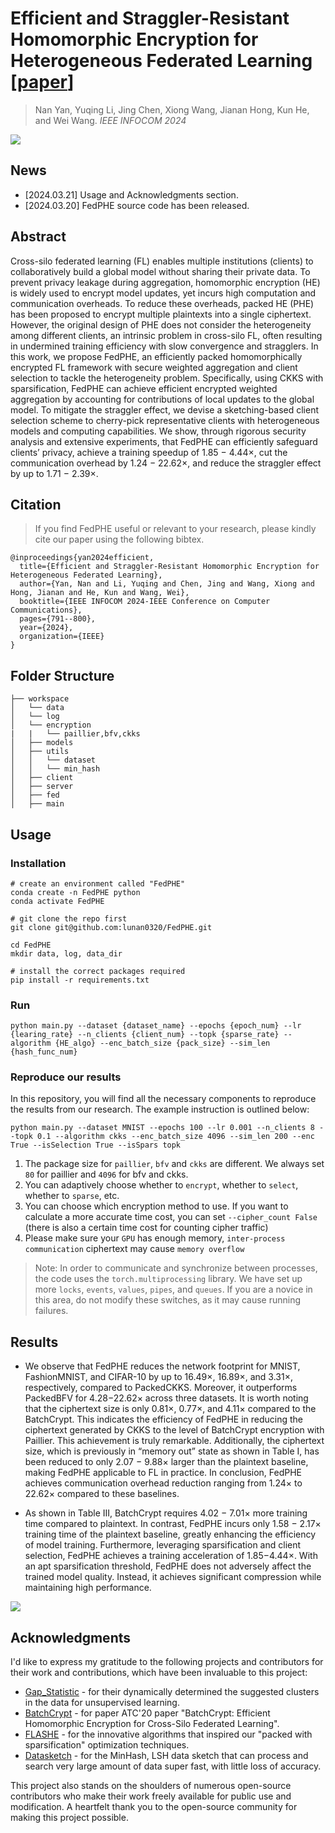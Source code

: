 # Efficient and Straggler-Resistant Homomorphic Encryption for Heterogeneous Federated Learning [[paper](https://ieeexplore.ieee.org/abstract/document/10621440)]

> Nan Yan, Yuqing Li, Jing Chen, Xiong Wang, Jianan Hong, Kun He, and Wei Wang. *IEEE INFOCOM 2024* 

![](https://cdn.jsdelivr.net/gh/lunan0320/pics@main/images/202403/image-20240320201923223.png)

## News 

- [2024.03.21] Usage and Acknowledgments section.
- [2024.03.20] FedPHE source code has been released.

## Abstract

Cross-silo federated learning (FL) enables multiple institutions (clients) to collaboratively build a global model without sharing their private data. To prevent privacy leakage during aggregation, homomorphic encryption (HE) is widely used to encrypt model updates, yet incurs high computation and communication overheads. To reduce these overheads, packed HE (PHE) has been proposed to encrypt multiple plaintexts into a single ciphertext. However, the original design of PHE does not consider the heterogeneity among different clients, an intrinsic problem in cross-silo FL, often resulting in undermined training efficiency with slow convergence and stragglers. In this work, we propose FedPHE, an efficiently packed homomorphically encrypted FL framework with secure weighted aggregation and client selection to tackle the heterogeneity problem. Specifically, using CKKS with sparsification, FedPHE can achieve efficient encrypted weighted aggregation by accounting for contributions of local updates to the global model. To mitigate the straggler effect, we devise a sketching-based client selection scheme to cherry-pick representative clients with heterogeneous models and computing capabilities. We show, through rigorous security analysis and extensive experiments, that FedPHE can efficiently safeguard clients’ privacy, achieve a training speedup of 1.85 − 4.44×, cut the communication overhead by 1.24 − 22.62×, and reduce the straggler effect by up to 1.71 − 2.39×.

## Citation

> If you find FedPHE useful or relevant to your research, please kindly cite our paper using the following bibtex.

```
@inproceedings{yan2024efficient,
  title={Efficient and Straggler-Resistant Homomorphic Encryption for Heterogeneous Federated Learning},
  author={Yan, Nan and Li, Yuqing and Chen, Jing and Wang, Xiong and Hong, Jianan and He, Kun and Wang, Wei},
  booktitle={IEEE INFOCOM 2024-IEEE Conference on Computer Communications},
  pages={791--800},
  year={2024},
  organization={IEEE}
}
```

## Folder Structure

```
├── workspace  
│   └── data
│   └── log
│   └── encryption  
|   |   └── paillier,bfv,ckks
│   ├── models  
│   ├── utils  
│   │   └── dataset 
│   │   └── min_hash 
│   ├── client  
│   ├── server    
│   ├── fed
│   ├── main
```

## Usage

### Installation

```
# create an environment called "FedPHE"
conda create -n FedPHE python
conda activate FedPHE

# git clone the repo first
git clone git@github.com:lunan0320/FedPHE.git

cd FedPHE
mkdir data, log, data_dir

# install the correct packages required
pip install -r requirements.txt
```

### Run

```
python main.py --dataset {dataset_name} --epochs {epoch_num} --lr {learing_rate} --n_clients {client_num} --topk {sparse_rate} --algorithm {HE_algo} --enc_batch_size {pack_size} --sim_len {hash_func_num} 
```

### Reproduce our results

In this repository, you will find all the necessary components to reproduce the results from our research. The example instruction is outlined below:

```
python main.py --dataset MNIST --epochs 100 --lr 0.001 --n_clients 8 --topk 0.1 --algorithm ckks --enc_batch_size 4096 --sim_len 200 --enc True --isSelection True --isSpars topk
```

1. The package size for `paillier`, `bfv` and `ckks` are different. We always set `80` for paillier and `4096` for bfv and ckks. 
2. You can adaptively choose whether to `encrypt`, whether to `select`, whether to `sparse`, etc.
3. You can choose which encryption method to use. If you want to calculate a more accurate time cost, you can set `--cipher_count False` (there is also a certain time cost for counting cipher traffic)
4. Please make sure your `GPU` has enough memory, `inter-process communication` ciphertext may cause `memory overflow`

> Note: In order to communicate and synchronize between processes, the code uses the `torch.multiprocessing` library. We have set up more `locks`, `events`, `values`, `pipes`, and `queues`. If you are a novice in this area, do not modify these switches, as it may cause running failures.

## Results

- We observe that FedPHE reduces the network footprint for MNIST, FashionMNIST, and CIFAR-10 by up to 16.49×, 16.89×, and 3.31×, respectively, compared to PackedCKKS. Moreover, it outperforms PackedBFV for 4.28−22.62× across three datasets. It is worth noting that the ciphertext size is only 0.81×, 0.77×, and 4.11× compared to the BatchCrypt. This indicates the efficiency of FedPHE in reducing the ciphertext generated by CKKS to the level of BatchCrypt encryption with Paillier. This achievement is truly remarkable. Additionally, the ciphertext size, which is previously in “memory out” state as shown in Table I, has been reduced to only 2.07 − 9.88× larger than the plaintext baseline, making FedPHE applicable to FL in practice. In conclusion, FedPHE achieves communication overhead reduction ranging from 1.24× to 22.62× compared to these baselines.

-  As shown in Table III, BatchCrypt requires 4.02 − 7.01× more training time compared to plaintext. In contrast, FedPHE incurs only 1.58 − 2.17× training time of the plaintext baseline, greatly enhancing the efficiency of model training. Furthermore, leveraging sparsification and client selection, FedPHE achieves a training acceleration of 1.85−4.44×. With an apt sparsification threshold, FedPHE does not adversely affect the trained model quality. Instead, it achieves significant compression while maintaining high performance.

![](https://cdn.jsdelivr.net/gh/lunan0320/pics@main/images/202403/image-20240320222216046.png)

## Acknowledgments 

I'd like to express my gratitude to the following projects and contributors for their work and contributions, which have been invaluable to this project:

- [Gap_Statistic](https://github.com/milesgranger/gap_statistic) - for their dynamically determined the suggested clusters in the data for unsupervised learning.
- [BatchCrypt](https://github.com/marcoszh/BatchCrypt) -  for paper ATC'20 paper "BatchCrypt: Efficient Homomorphic Encryption for Cross-Silo Federated Learning".
- [FLASHE](https://github.com/SamuelGong/FLASHE) - for the innovative algorithms that inspired our "packed with sparsification" optimization techniques.
- [Datasketch](https://github.com/ekzhu/datasketch) -  for the MinHash, LSH data sketch that can process and search very large amount of data super fast, with little loss of accuracy.

This project also stands on the shoulders of numerous open-source contributors who make their work freely available for public use and modification. A heartfelt thank you to the open-source community for making this project possible.
